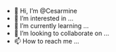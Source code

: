 - 👋 Hi, I’m @Cesarmine
- 👀 I’m interested in ...
- 🌱 I’m currently learning ...
- 💞️ I’m looking to collaborate on ...
- 📫 How to reach me ...

<!---
Cesarmine/Cesarmine is a ✨ special ✨ repository because its `README.md` (this file) appears on your GitHub profile.
You can click the Preview link to take a look at your changes.
--->
